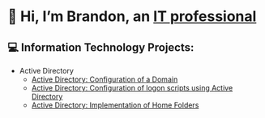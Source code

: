# 👋 Hi, I’m Brandon, an [IT professional](https://www.linkedin.com/in/brandon-baker-402429231/)
## 💻 Information Technology Projects:
- Active Directory
  - [Active Directory: Configuration of a Domain](https://github.com/Brandon-Baker11/Configuring-Active-Directory/blob/main/README.md)
  - [Active Directory: Configuration of logon scripts using Active Directory](https://github.com/Brandon-Baker11/Configuring-an-Active-Directory-logon-script)
  - [Active Directory: Implementation of Home Folders](https://github.com/Brandon-Baker11/Creating-a-Home-Folder)

<!---
Brandon-Baker11/Brandon-Baker11 is a ✨ special ✨ repository because its `README.md` (this file) appears on your GitHub profile.
You can click the Preview link to take a look at your changes.
--->
